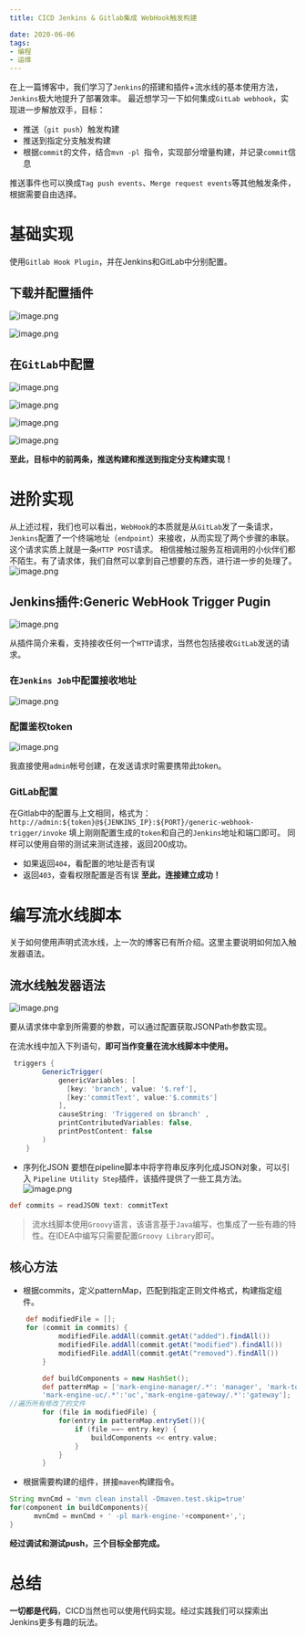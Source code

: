 ```yaml
---
title: CICD Jenkins & Gitlab集成 WebHook触发构建

date: 2020-06-06 
tags:
- 编程
- 运维
---
```



在上一篇博客中，我们学习了`Jenkins`的搭建和插件+流水线的基本使用方法，`Jenkins`极大地提升了部署效率。
最近想学习一下如何集成`GitLab webhook`，实现进一步解放双手，目标：
- 推送（`git push`）触发构建
- 推送到指定分支触发构建
- 根据`commit`的文件，结合`mvn -pl `指令，实现部分增量构建，并记录`commit`信息

推送事件也可以换成`Tag push events`、`Merge request events`等其他触发条件，根据需要自由选择。
# 基础实现
使用`Gitlab Hook Plugin`，并在Jenkins和GitLab中分别配置。

## 下载并配置插件
![image.png](https://cdn.jsdelivr.net/gh/Ygria/Pictures@main/20240417153252.png)


![image.png](https://cdn.jsdelivr.net/gh/Ygria/Pictures@main/20240417153238.png)

## 在`GitLab`中配置
![image.png](https://cdn.jsdelivr.net/gh/Ygria/Pictures@main/20240417153303.png)


![image.png](https://cdn.jsdelivr.net/gh/Ygria/Pictures@main/20240417153312.png)


![image.png](https://cdn.jsdelivr.net/gh/Ygria/Pictures@main/20240417153324.png)



![image.png](https://cdn.jsdelivr.net/gh/Ygria/Pictures@main/20240417153333.png)


**至此，目标中的前两条，推送构建和推送到指定分支构建实现！**
# 进阶实现
从上述过程，我们也可以看出，`WebHook`的本质就是从`GitLab`发了一条请求，`Jenkins`配置了一个终端地址（`endpoint`）来接收，从而实现了两个步骤的串联。
这个请求实质上就是一条`HTTP POST`请求。
相信接触过服务互相调用的小伙伴们都不陌生。有了请求体，我们自然可以拿到自己想要的东西，进行进一步的处理了。
![image.png](https://cdn.jsdelivr.net/gh/Ygria/Pictures@main/20240417153344.png)


## Jenkins插件:Generic WebHook Trigger Pugin
![image.png](https://cdn.jsdelivr.net/gh/Ygria/Pictures@main/20240417153354.png)

从插件简介来看，支持接收任何一个`HTTP`请求，当然也包括接收`GitLab`发送的请求。
### 在`Jenkins Job`中配置接收地址
![image.png](https://cdn.jsdelivr.net/gh/Ygria/Pictures@main/20240417153403.png)

### 配置鉴权token
![image.png](https://cdn.jsdelivr.net/gh/Ygria/Pictures@main/20240417153413.png)


我直接使用`admin`帐号创建，在发送请求时需要携带此token。
### GitLab配置
在Gitlab中的配置与上文相同，格式为：
`http://admin:${token}@${JENKINS_IP}:${PORT}/generic-webhook-trigger/invoke`
填上刚刚配置生成的`token`和自己的`Jenkins`地址和端口即可。
同样可以使用自带的测试来测试连接，返回200成功。
- 如果返回`404`，看配置的地址是否有误
- 返回`403`，查看权限配置是否有误
**至此，连接建立成功！**

# 编写流水线脚本

关于如何使用声明式流水线，上一次的博客已有所介绍。这里主要说明如何加入触发器语法。
## 流水线触发器语法
![image.png](https://cdn.jsdelivr.net/gh/Ygria/Pictures@main/20240417153423.png)

要从请求体中拿到所需要的参数，可以通过配置获取JSONPath参数实现。

在流水线中加入下列语句，**即可当作变量在流水线脚本中使用。**

```groovy
 triggers {
        GenericTrigger(
            genericVariables: [
              [key: 'branch', value: '$.ref'],
              [key:'commitText', value:'$.commits']
            ],
            causeString: 'Triggered on $branch' ,
            printContributedVariables: false,
            printPostContent: false
        )
    }
```
- 序列化JSON
要想在pipeline脚本中将字符串反序列化成JSON对象，可以引入 `Pipeline Utility Step`插件，该插件提供了一些工具方法。
![image.png](https://cdn.jsdelivr.net/gh/Ygria/Pictures@main/20240417153442.png)



```groovy
def commits = readJSON text: commitText
```
> 流水线脚本使用`Groovy`语言，该语言基于`Java`编写，也集成了一些有趣的特性。在IDEA中编写只需要配置`Groovy Library`即可。

## 核心方法
- 根据commits，定义patternMap，匹配到指定正则文件格式，构建指定组件。

```groovy
    def modifiedFile = [];
    for (commit in commits) {
            modifiedFile.addAll(commit.getAt("added").findAll())
            modifiedFile.addAll(commit.getAt("modified").findAll())
            modifiedFile.addAll(commit.getAt("removed").findAll())
        }

        def buildComponents = new HashSet();
        def patternMap = ['mark-engine-manager/.*': 'manager', 'mark-tools/.*': 'web','mark-engine-dm/.*':'dm','mark-engine-web/.*':'web',
        'mark-engine-uc/.*':'uc','mark-engine-gateway/.*':'gateway'];
//遍历所有修改了的文件
        for (file in modifiedFile) {
            for(entry in patternMap.entrySet()){
                if (file ==~ entry.key) {
                    buildComponents << entry.value;
                }
            }
        }
```
- 根据需要构建的组件，拼接`maven`构建指令。
```groovy
String mvnCmd = 'mvn clean install -Dmaven.test.skip=true'
for(component in buildComponents){
      mvnCmd = mvnCmd + ' -pl mark-engine-'+component+',';
}                    
```
**经过调试和测试push，三个目标全部完成。**
# 总结
**一切都是代码**，CICD当然也可以使用代码实现。经过实践我们可以探索出Jenkins更多有趣的玩法。
